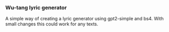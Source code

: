 ### Wu-tang lyric generator
A simple way of creating a lyric generator using gpt2-simple and bs4. With small changes this could work for any texts.
